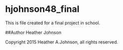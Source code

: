 # hjohnson48_final

This is file created for a final project in school.

##Author
Heather Johnson

Copyright 2015 Heather A.Johnson, all rights reserved.
